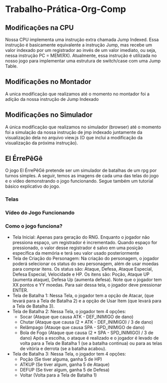 # Trabalho-Prática-Org-Comp
## Modificações na CPU
  Nossa CPU implementa uma instrução extra chamada Jump Indexed. Essa instrução é basicamente equivalente a instrução Jump, mas recebe um valor indexado por um registrador ao invés de um valor imediato, ou seja, nessa instrução PC = MEM(RX). Atualmente, essa instrução é utilizada no nosso jogo para implementar uma estrutura de switch/case com uma Jump Table.

## Modificações no Montador
  A unica modificação que realizamos até o momento no montador foi a adição da nossa instrução de Jump Indexado

## Modificações no Simulador
  A única modificação que realizamos no simulador (browser) até o momento foi a simulação da nossa instrução de jmp indexado juntamente da visualização dela no arquivo view.js (O que inclui a modificação da visualização da próxima instrução). 

## El ÉrrePêGê
  O jogo El ÉrrePêGê pretende ser um simulador de batalhas de um rpg por turnos simples. A seguir, temos as imagens de cada uma das telas do jogo e o vídeo demonstrando o jogo funcionando. Segue também um tutorial básico explicativo do jogo.

### Telas

### Vídeo do Jogo Funcionando

### Como o jogo funciona?
  - Tela Inicial: Apenas para geração do RNG. Enquanto o jogador não pressiona espaço, um registrador é incrementado. Quando espaço for pressionado, o valor desse registrador é salvo em uma posição específica da memória e terá seu valor usado posteriormente
  - Tela de Criação do Personagem: Na criação do personagem, o jogador poderá selecionar os status do seu personagem, além de usar moedas para comprar itens. Os status são: Ataque, Defesa, Ataque Especial, Defesa Especial, Velocidade e HP. Os itens são: Poção, Ataque UP (aumenta ataque), Defesa Up (aumenta defesa). Note que o jogador tem XX pontos e YY moedas. Para sair dessa tela, o jogador deve pressionar ENTER.
  - Tela de Batalha 1: Nessa Tela, o jogador tem a opção de Atacar, (que levará para a Tela de Batalha 2) e a opção de Usar Item (que levará para a Tela de Batalha 3).
  - Tela de Batalha 2: Nessa Tela, o jogador tem 4 opções:
    - Socar  (Ataque que causa ATK - DEF_INIMIGO de dano)
    - Chutar (Ataque que causa (2 * ATK - DEF_INIMIGO) / 3 de dano)
    - Relâmpago (Atauqe que causa SPA - SPD_INIMIGO de dano)
    - Bola de Fogo (Ataque que causa (2 * SPA - SPD_INIMIGO) / 3 de dano)
    Após a escolha, o ataque é realizado e o jogador é levado de volta para a Tela de Batalha 1 (se a batalha continua) ou para as telas de vitória e derrota (se a batalha acabou).
  - Tela de Batalha 3: Nessa Tela, o jogador tem 4 opções:
    - Poção (Se tiver alguma, ganha 5 de HP)
    - ATKUP (Se tiver algum, ganha 5 de Ataque)
    - DEFUP (Se tiver algum, ganha 5 de Defesa)
    - Voltar (Volta para a Tela de Batalha 1)
